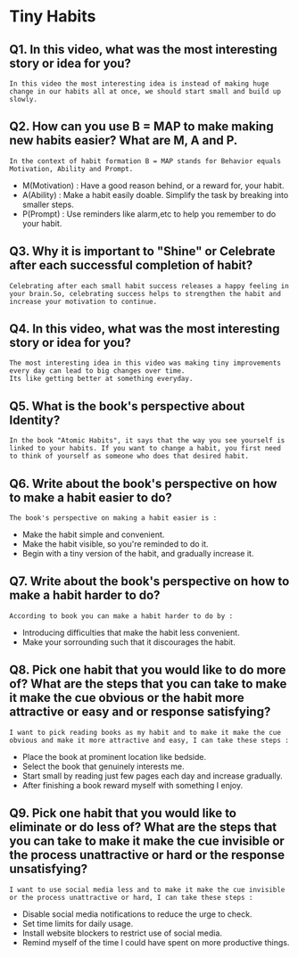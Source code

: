 # Tiny Habits

## Q1. In this video, what was the most interesting story or idea for you?
    In this video the most interesting idea is instead of making huge change in our habits all at once, we should start small and build up slowly.

## Q2. How can you use B = MAP to make making new habits easier? What are M, A and P.
    In the context of habit formation B = MAP stands for Behavior equals Motivation, Ability and Prompt.

   - M(Motivation) : Have a good reason behind, or a reward for, your habit.
   - A(Ability) : Make a habit easily doable. Simplify the task by breaking into smaller steps.
   - P(Prompt) : Use reminders like alarm,etc to help you remember to do your habit.

## Q3. Why it is important to "Shine" or Celebrate after each successful completion of habit?
    Celebrating after each small habit success releases a happy feeling in your brain.So, celebrating success helps to strengthen the habit and increase your motivation to continue.

## Q4. In this video, what was the most interesting story or idea for you?
    The most interesting idea in this video was making tiny improvements every day can lead to big changes over time.
    Its like getting better at something everyday.

## Q5. What is the book's perspective about Identity?
    In the book "Atomic Habits", it says that the way you see yourself is linked to your habits. If you want to change a habit, you first need to think of yourself as someone who does that desired habit.

## Q6. Write about the book's perspective on how to make a habit easier to do?
    The book's perspective on making a habit easier is :
   - Make the habit simple and convenient.
   - Make the habit visible, so you're reminded to do it.
   - Begin with a tiny version of the habit, and gradually increase it.

## Q7. Write about the book's perspective on how to make a habit harder to do?
    According to book you can make a habit harder to do by :
   - Introducing difficulties that make the habit less convenient.
   - Make your sorrounding such that it discourages the habit.

## Q8. Pick one habit that you would like to do more of? What are the steps that you can take to make it make the cue obvious or the habit more attractive or easy and or response satisfying?
    I want to pick reading books as my habit and to make it make the cue obvious and make it more attractive and easy, I can take these steps : 
   - Place the book at prominent location like bedside.
   - Select the book that genuinely interests me.
   - Start small by reading just few pages each day and increase gradually.
   - After finishing a book reward myself with something I enjoy.

## Q9. Pick one habit that you would like to eliminate or do less of? What are the steps that you can take to make it make the cue invisible or the process unattractive or hard or the response unsatisfying?
    I want to use social media less and to make it make the cue invisible or the process unattractive or hard, I can take these steps : 
   - Disable social media notifications to reduce the urge to check.
   - Set time limits for daily usage.
   - Install website blockers to restrict use of social media.
   - Remind myself of the time I could have spent on more productive things.
